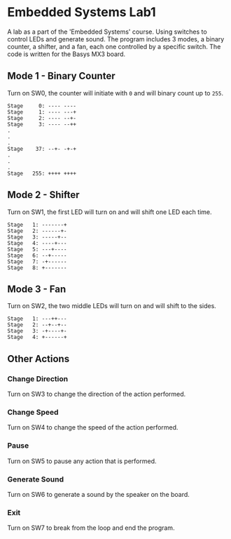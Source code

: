 # Embedded Systems Lab1
A lab as a part of the 'Embedded Systems' course.
Using switches to control LEDs and generate sound.
The program includes 3 modes, a binary counter, a shifter, and a fan, each one controlled by a specific switch.
The code is written for the Basys MX3 board.

## Mode 1 - Binary Counter
Turn on SW0, the counter will initiate with `0` and will binary count up to `255`.
```
Stage     0: ---- ----
Stage     1: ---- ---+
Stage     2: ---- --+-
Stage     3: ---- --++
.
.
.
Stage    37: --+- -+-+
.
.
.
Stage   255: ++++ ++++
```

## Mode 2 - Shifter
Turn on SW1, the first LED will turn on and will shift one LED each time.
```
Stage   1: -------+
Stage   2: ------+-
Stage   3: -----+--
Stage   4: ----+---
Stage   5: ---+----
Stage   6: --+-----
Stage   7: -+------
Stage   8: +-------
```

## Mode 3 - Fan
Turn on SW2, the two middle LEDs will turn on and will shift to the sides.
```
Stage   1: ---++---
Stage   2: --+--+--
Stage   3: -+----+-
Stage   4: +------+
```

## Other Actions

### Change Direction
Turn on SW3 to change the direction of the action performed.

### Change Speed
Turn on SW4 to change the speed of the action performed.

### Pause
Turn on SW5 to pause any action that is performed.

### Generate Sound
Turn on SW6 to generate a sound by the speaker on the board.

### Exit
Turn on SW7 to break from the loop and end the program.
